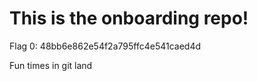 This is the onboarding repo!
============================

Flag 0: 48bb6e862e54f2a795ffc4e541caed4d

Fun times in git land
